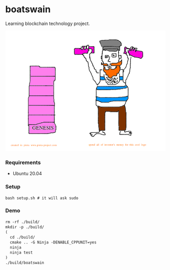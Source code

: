 # boatswain

Learning blockchain technology project.

![logo](./logo.png)

### Requirements

* Ubuntu 20.04

### Setup

```shell
bash setup.sh # it will ask sudo
```

### Demo

```shell
rm -rf ./build/
mkdir -p ./build/
(
  cd ./build/
  cmake .. -G Ninja -DENABLE_CPPUNIT=yes
  ninja
  ninja test
)
./build/boatswain

```